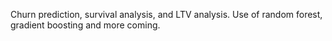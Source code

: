 Churn prediction, survival analysis, and LTV analysis.
Use of random forest, gradient boosting and more coming. 
